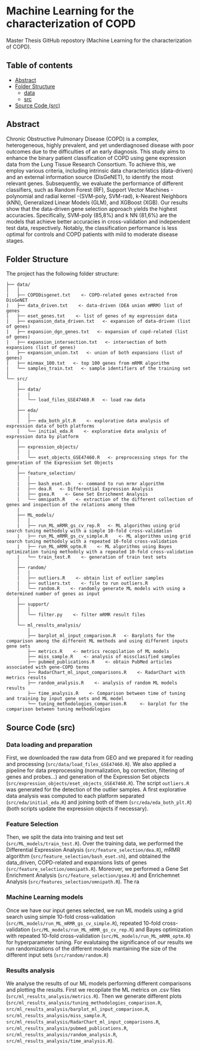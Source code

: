 # Machine Learning for the characterization of COPD

Master Thesis GitHub repostory (Machine Learning for the characterization of COPD).

## Table of contents
- [Abstract](https://github.com/airipl/Pose-Lagoa_et_al_COPD_prediction/tree/main#abstract)
- [Folder Structure](https://github.com/airipl/Pose-Lagoa_et_al_COPD_prediction/tree/main#folder-structure)
   - [data](https://github.com/airipl/Pose-Lagoa_et_al_COPD_prediction/tree/main/data)
   - [src](https://github.com/airipl/Pose-Lagoa_et_al_COPD_prediction/tree/main/src)
- [Source Code (src)](https://github.com/airipl/Pose-Lagoa_et_al_COPD_prediction/tree/main#source-code-src)

## Abstract
Chronic Obstructive Pulmonary Disease (COPD) is a complex, heterogeneous, highly prevalent, 
and yet underdiagnosed disease with poor outcomes due to the difficulties of an early diagnosis. 
This study aims to enhance the binary patient classification of COPD using gene expression data 
from the Lung Tissue Research Consortium. To achieve this, we employ various criteria, including 
intrinsic data characteristics (data-driven) and an external information source (DisGeNET),
to identify the most relevant genes. Subsequently, we evaluate the performance of different classifiers, 
such as Random Forest (RF), Support Vector Machines - polynomial and radial kernel -(SVM-poly, SVM-rad), 
k-Nearest Neighbors (kNN), Generalized Linear Models (GLM), and XGBoost (XGB). Our results show that the
data-driven gene selection approach yields the highest accuracies. Specifically, SVM-poly (85,8%) and k
NN (81,6%) are the models that achieve better accuracies in cross-validation and independent test data, 
respectively. Notably, the classification performance is less optimal for controls and COPD patients with 
mild to moderate disease stages.

## Folder Structure

The project has the following folder structure:

``` 
├── data/
│   │  
|   ├── COPDDisgenet.txt    <- COPD-related genes extracted from DisGeNET
|   ├── data_driven.txt    <- data-driven (DEA union mMRM) list of genes
|   ├── eset_genes.txt    <- list of genes of my expression data
|   ├── expansion_data_driven.txt   <- expansion of data-driven (list of genes) 
|   ├── expansion_dgn_genes.txt   <- expansion of copd-related (list of genes) 
|   ├── expansion_intersection.txt   <- intersection of both expansions (list of genes) 
|   ├── expansion_union.txt   <- union of both expansions (list of genes)   
|   ├── minmax_100.txt   <- top 100 genes from mRMR algorithm
|   └──	samples_train.txt   <- sample identifiers of the training set
│
└── src/   
    │
    ├── data/  
    |   |
    |   └── load_files_GSE47460.R   <- load raw data
    │
    ├── eda/
    │   │  
    │   ├── eda_both_plt.R    <- explorative data analysis of expression data of both platforms
    │   └── initial_eda.R    <- explorative data analysis of expression data by platform
    │ 
    ├── expression_objects/   
    │   │  
    |   └──	eset_objects_GSE47460.R   <- preprocessing steps for the generation of the Expression Set Objects 
    │   
    ├── feature_selection/
    │   │                
    |   ├── bash_eset.sh   <- command to run mrmr algorithm
    |   ├── dea.R   <- Differential Expression Analysis
    |   ├── gsea.R    <- Gene Set Enrichment Analysis
    |   └──	omnipath.R    <- extraction of the different collection of genes and inspection of the relations among them
    | 
    ├── ML_models/         
    │   │                
    |   ├── run_ML_mRMR_gs_cv_rep.R   <- ML algorithms using grid search tuning methodoly with a simple 10-fold cross-validation
    |   ├── run_ML_mRMR_gs_cv_simple.R    <- ML algorithms using grid search tuning methodoly with a repeated 10-fold cross-validation
    |   ├── run_ML_mRMR_optm.R    <- ML algorithms using Bayes optimization tuning methodoly with a repeated 10-fold cross-validation
    |   └──	train_test.R    <- generation of train test sets
    │
    ├── random/
    │   │  
    |   ├── outliers.R    <- obtain list of outlier samples
    |   ├── outliers.txt    <- file to run outliers.R
    │   └── random.R    <- randomly generate ML models with using a determined number of genes as input
    │
    ├── support/
    │   │  
    │   └── filter.py    <- filter mRMR result files 
    │
    └── ml_results_analysis/ 
        │  
        ├── barplot_ml_input_comparison.R   <- Barplots for the comparison among the different ML methods and using different inputs gene sets
        ├── metrics.R    <- metrics recopilation of ML models
        ├── miss_sample.R    <- analysis of missclasified samples
        ├── pubmed_publications.R    <- obtain PubMed articles associated with gene-COPD terms
        ├── RadarChart_ml_input_comparisons.R    <- RadarChart with metrics results 
        ├── random_analysis.R    <- analysis of random ML models results
        ├── time_analysis.R    <- Comparison between time of tuning and training by input gene sets and ML model
        └── tuning_methodologies_comparison.R     <- barplot for the comparison between tuning methodologies
```

## Source Code (src)
### Data loading and preparation
First, we downloaded the raw data from GEO and we prepared it for reading and processing (`src/data/load_files_GSE47460.R`). We also applied a pipeline for data preprocessing (normalization, bg correction, filtering of genes and probes...) and generation of the Expression Set objects (`src/expression_objects/eset_objects_GSE47460.R`). The script `outliers.R` was generated for the detection of the outlier samples. A first explorative data analysis was computed to each platform separated (`src/eda/initial_eda.R`) and joining both of them (`src/eda/eda_both_plt.R`) (both scripts update the expression objects if necessary).

### Feature Selection 
Then, we split the data into training and test set (`src/ML_models/train_test.R`). Over the training data, we performed the Differential Expression Analysis (`src/feature_selection/dea.R`), mRMR algorithm (`src/feature_selection/bash_eset.sh`), and obtained the data_driven, COPD-related and expansions lists of genes (`src/feature_selection/omnipath.R`). Moreover, we performed a Gene Set Enrichment Analysis (`src/feature_selection/gsea.R`) and Enrichemnet Analysis (`src/features_selection/omnipath.R`). The ra

### Machine Learning models
Once we have our input genes selected, we run ML models using a grid search using simple 10-fold cross-validation (`src/ML_models/run_ML_mRMR_gs_cv_simple.R`), repeated 10-fold cross-validation (`src/ML_models/run_ML_mRMR_gs_cv_rep.R`) and Bayes optimization with repeated 10-fold cross-validation (`src/ML_models/run_ML_mRMR_optm.R`) for hyperparameter tuning. For evalutaing the significance of our results we run randomizations of the different models mantaining the size of the different input sets (`src/random/random.R`)

### Results analysis
We analyse the results of our ML models performing different comparisons and plotting the results. First we recopilate the ML metrics on .csv files (`src/ml_results_analysis/metrics.R`). Then we generate different plots (`src/ml_results_analysis/tuning_methodologies_comparison.R`, `src/ml_results_analysis/barplot_ml_input_comparison.R`, `src/ml_results_analysis/miss_sample.R`, `src/ml_results_analysis/RadarChart_ml_input_comparisons.R`, `src/ml_results_analysis/pubmed_publications.R`, `src/ml_results_analysis/random_analysis.R`, `src/ml_results_analysis/time_analysis.R`).
